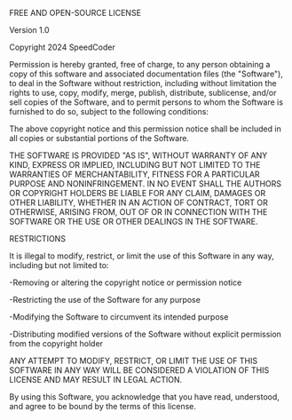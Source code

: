 FREE AND OPEN-SOURCE LICENSEVersion 1.0Copyright 2024 SpeedCoderPermission is hereby granted, free of charge, to any person obtaining a copy of this software and associated documentation files (the "Software"), to deal in the Software without restriction, including without limitation the rights to use, copy, modify, merge, publish, distribute, sublicense, and/or sell copies of the Software, and to permit persons to whom the Software is furnished to do so, subject to the following conditions:The above copyright notice and this permission notice shall be included in all copies or substantial portions of the Software.THE SOFTWARE IS PROVIDED "AS IS", WITHOUT WARRANTY OF ANY KIND, EXPRESS OR IMPLIED, INCLUDING BUT NOT LIMITED TO THE WARRANTIES OF MERCHANTABILITY, FITNESS FOR A PARTICULAR PURPOSE AND NONINFRINGEMENT. IN NO EVENT SHALL THE AUTHORS OR COPYRIGHT HOLDERS BE LIABLE FOR ANY CLAIM, DAMAGES OR OTHER LIABILITY, WHETHER IN AN ACTION OF CONTRACT, TORT OR OTHERWISE, ARISING FROM, OUT OF OR IN CONNECTION WITH THE SOFTWARE OR THE USE OR OTHER DEALINGS IN THE SOFTWARE.RESTRICTIONSIt is illegal to modify, restrict, or limit the use of this Software in any way, including but not limited to:-Removing or altering the copyright notice or permission notice-Restricting the use of the Software for any purpose-Modifying the Software to circumvent its intended purpose-Distributing modified versions of the Software without explicit permission from the copyright holderANY ATTEMPT TO MODIFY, RESTRICT, OR LIMIT THE USE OF THIS SOFTWARE IN ANY WAY WILL BE CONSIDERED A VIOLATION OF THIS LICENSE AND MAY RESULT IN LEGAL ACTION.By using this Software, you acknowledge that you have read, understood, and agree to be bound by the terms of this license.